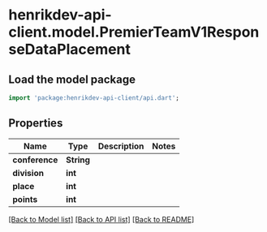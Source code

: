 # henrikdev-api-client.model.PremierTeamV1ResponseDataPlacement

## Load the model package
```dart
import 'package:henrikdev-api-client/api.dart';
```

## Properties
Name | Type | Description | Notes
------------ | ------------- | ------------- | -------------
**conference** | **String** |  | 
**division** | **int** |  | 
**place** | **int** |  | 
**points** | **int** |  | 

[[Back to Model list]](../README.md#documentation-for-models) [[Back to API list]](../README.md#documentation-for-api-endpoints) [[Back to README]](../README.md)


